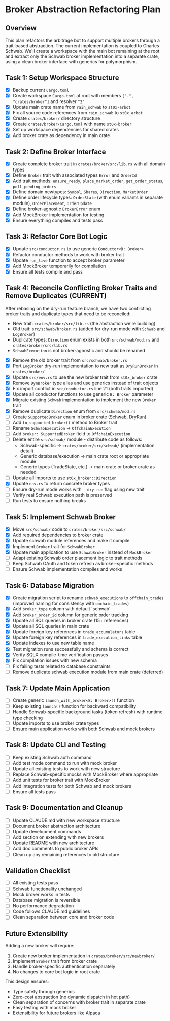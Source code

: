 # Broker Abstraction Refactoring Plan

## Overview

This plan refactors the arbitrage bot to support multiple brokers through a
trait-based abstraction. The current implementation is coupled to Charles
Schwab. We'll create a workspace with the main bot remaining at the root and
extract only the Schwab broker implementation into a separate crate, using a
clean broker interface with generics for polymorphism.

## Task 1: Setup Workspace Structure

- [x] Backup current `Cargo.toml`
- [x] Create workspace `Cargo.toml` at root with members
      `[".", "crates/broker"]` and resolver `"2"`
- [x] Update main crate name from `rain_schwab` to `st0x-arbot`
- [x] Fix all source code references from `rain_schwab` to `st0x_arbot`
- [x] Create `crates/broker/` directory structure
- [x] Create `crates/broker/Cargo.toml` with name `st0x-broker`
- [x] Set up workspace dependencies for shared crates
- [x] Add broker crate as dependency in main crate

## Task 2: Define Broker Interface

- [x] Create complete broker trait in `crates/broker/src/lib.rs` with all domain
      types
- [x] Define `Broker` trait with associated types `Error` and `OrderId`
- [x] Add trait methods: `ensure_ready`, `place_market_order`,
      `get_order_status`, `poll_pending_orders`
- [x] Define domain newtypes: `Symbol`, `Shares`, `Direction`, `MarketOrder`
- [x] Define order lifecycle types: `OrderState` (with enum variants in separate
      module), `OrderPlacement`, `OrderUpdate`
- [x] Define broker-agnostic `BrokerError` enum
- [x] Add MockBroker implementation for testing
- [x] Ensure everything compiles and tests pass

## Task 3: Refactor Core Bot Logic

- [x] Update `src/conductor.rs` to use generic `Conductor<B: Broker>`
- [x] Refactor conductor methods to work with broker trait
- [x] Update `run_live` function to accept broker parameter
- [x] Add MockBroker temporarily for compilation
- [x] Ensure all tests compile and pass

## Task 4: Reconcile Conflicting Broker Traits and Remove Duplicates (CURRENT)

After rebasing on the dry-run feature branch, we have two conflicting broker
traits and duplicate types that need to be reconciled:

- New trait: `crates/broker/src/lib.rs` (the abstraction we're building)
- Old trait: `src/schwab/broker.rs` (added for dry-run mode with `Schwab` and
  `LogBroker`)
- Duplicate types: `Direction` enum exists in both `src/schwab/mod.rs` and
  `crates/broker/src/lib.rs`
- `SchwabExecution` is not broker-agnostic and should be renamed

- [x] Remove the old broker trait from `src/schwab/broker.rs`
- [x] Port `LogBroker` dry-run implementation to new trait as `DryRunBroker` in
      `crates/broker/`
- [x] Update `src/env.rs` to use the new broker trait from `st0x_broker` crate
- [x] Remove `DynBroker` type alias and use generics instead of trait objects
- [x] Fix import conflict in `src/conductor.rs` line 21 (both traits imported)
- [x] Update all conductor functions to use generic `B: Broker` parameter
- [x] Migrate existing `Schwab` implementation to implement the new `Broker`
      trait
- [x] Remove duplicate `Direction` enum from `src/schwab/mod.rs`
- [ ] Create `SupportedBroker` enum in broker crate (Schwab, DryRun)
- [ ] Add `to_supported_broker()` method to Broker trait
- [ ] Rename `SchwabExecution` → `OffchainExecution`
- [ ] Add `broker: SupportedBroker` field to `OffchainExecution`
- [ ] Delete entire `src/schwab/` module - distribute code as follows:
  - Schwab-specific → `crates/broker/src/schwab/` (implementation detail)
  - Generic database/execution → main crate root or appropriate module
  - Generic types (TradeState, etc.) → main crate or broker crate as needed
- [ ] Update all imports to use `st0x_broker::Direction`
- [x] Update `env.rs` to return concrete broker types
- [ ] Ensure dry-run mode works with `--dry-run` flag using new trait
- [ ] Verify real Schwab execution path is preserved
- [ ] Run tests to ensure nothing breaks

## Task 5: Implement Schwab Broker

- [x] Move `src/schwab/` code to `crates/broker/src/schwab/`
- [x] Add required dependencies to broker crate
- [x] Update schwab module references and make it compile
- [x] Implement `Broker` trait for `SchwabBroker`
- [x] Update main application to use `SchwabBroker` instead of `MockBroker`
- [ ] Adapt existing Schwab order placement logic to trait methods
- [ ] Keep Schwab OAuth and token refresh as broker-specific methods
- [ ] Ensure Schwab implementation compiles and works

## Task 6: Database Migration

- [x] Create migration script to rename `schwab_executions` to `offchain_trades`
      (improved naming for consistency with `onchain_trades`)
- [x] Add `broker_type` column with default 'schwab'
- [x] Add `broker_order_id` column for generic order tracking
- [x] Update all SQL queries in broker crate (15+ references)
- [x] Update all SQL queries in main crate
- [x] Update foreign key references in `trade_accumulators` table
- [x] Update foreign key references in `trade_execution_links` table
- [x] Update indexes to use new table name
- [x] Test migration runs successfully and schema is correct
- [x] Verify SQLX compile-time verification passes
- [x] Fix compilation issues with new schema
- [ ] Fix failing tests related to database constraints
- [ ] Remove duplicate schwab execution module from main crate (deferred)

## Task 7: Update Main Application

- [ ] Create generic `launch_with_broker<B: Broker>()` function
- [ ] Keep existing `launch()` function for backward compatibility
- [ ] Handle Schwab-specific background tasks (token refresh) with runtime type
      checking
- [ ] Update imports to use broker crate types
- [ ] Ensure main application works with both Schwab and mock brokers

## Task 8: Update CLI and Testing

- [ ] Keep existing Schwab auth command
- [ ] Add test mode command to run with mock broker
- [ ] Update all existing tests to work with new structure
- [ ] Replace Schwab-specific mocks with MockBroker where appropriate
- [ ] Add unit tests for broker trait with MockBroker
- [ ] Add integration tests for both Schwab and mock brokers
- [ ] Ensure all tests pass

## Task 9: Documentation and Cleanup

- [ ] Update CLAUDE.md with new workspace structure
- [ ] Document broker abstraction architecture
- [ ] Update development commands
- [ ] Add section on extending with new brokers
- [ ] Update README with new architecture
- [ ] Add doc comments to public broker APIs
- [ ] Clean up any remaining references to old structure

## Validation Checklist

- [ ] All existing tests pass
- [ ] Schwab functionality unchanged
- [ ] Mock broker works in tests
- [ ] Database migration is reversible
- [ ] No performance degradation
- [ ] Code follows CLAUDE.md guidelines
- [ ] Clean separation between core and broker code

## Future Extensibility

Adding a new broker will require:

1. Create new broker implementation in `crates/broker/src/newbroker/`
2. Implement `Broker` trait from broker crate
3. Handle broker-specific authentication separately
4. No changes to core bot logic in root crate

This design ensures:

- Type safety through generics
- Zero-cost abstraction (no dynamic dispatch in hot path)
- Clean separation of concerns with broker trait in separate crate
- Easy testing with mock broker
- Extensibility for future brokers like Alpaca
